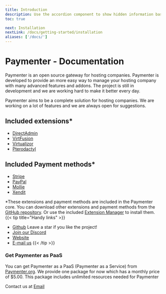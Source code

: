 ```yaml
---
title: Introduction
description: Use the accordion component to show hidden information based on the collapse and expand state of the child elements using data attribute options
toc: true

next: Installation
nextLink: /docs/getting-started/installation
aliases: ['/docs/']
---
```

# Paymenter - Documentation
Paymenter is an open source gateway for hosting companies. Paymenter is developed to provide an more easy way to manage your hosting company with many advanced features and addons. The project is still in development and we are working hard to make it better every day.

Paymenter aims to be a complete solution for hosting companies. We are working on a lot of features and we are always open for suggestions.


## Included extensions*
* [DirectAdmin](https://www.directadmin.com/)
* [VirtFusion](https://virtfusion.com/)
* [Virtualizor](https://www.virtualizor.com/)
* [Pterodactyl](https://pterodactyl.io/)

## Included Payment methods*
* [Stripe](https://stripe.com/)
* [PayPal](https://www.paypal.com/)
* [Mollie](https://www.mollie.com/)
* [Xendit](https://www.xendit.co/)

*These extensions and payment methods are included in the Paymenter core. You can download other extensions and payment methods from the [GitHub repository](https://github.com/Paymenter/Extensions). Or use the included [Extension Manager](../extensions) to install them.
{{< tip title="Handy links" >}}
* [Github](https://github.com/Paymenter) Leave a star if you like the project!
* [Join our Discord](https://discord.gg/v42TvwT58H)
* [Website](https://paymenter.org/)
* [E-mail us](mailto:hello@paymenter.org)
{{< /tip >}}

### Get Paymenter as PaaS
You can get Paymenter as a PaaS (Paymenter as a Service) from [Paymenter.org](https://paymenter.org/). We provide one package for now which has a monthly price of $5.00. This package includes unlimited resources needed for Paymenter

Contact us at [Email](mailto:corwin@paymenter.org?subject=Paymenter%20PaaS&body=Hello%20Corwin%2C%0A%0AI%20would%20like%20to%20get%20Paymenter%20as%20a%20PaaS.%0A%0AMy%20URL%20is%3A%20https%3A%2F%2Fexample.com%0A%0ARegards%2C)